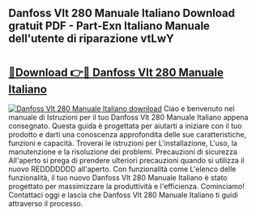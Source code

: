 ## Danfoss Vlt 280 Manuale Italiano Download gratuit PDF - Part-Exn Italiano Manuale dell'utente di riparazione vtLwY

# <h2><a href="http://dfc7pg.blite.top/?on=Danfoss+Vlt+280+Manuale+Italiano">🔗Download 👉🔴 Danfoss Vlt 280 Manuale Italiano</a></h2>

[![Danfoss Vlt 280 Manuale Italiano download](https://i.imgur.com/lujVjoI.png)](http://dfc7pg.blite.top/?on=Danfoss+Vlt+280+Manuale+Italiano)
Ciao e benvenuto nel manuale di Istruzioni per il tuo Danfoss Vlt 280 Manuale Italiano appena consegnato. Questa guida è progettata per aiutarti a iniziare con il tuo prodotto e darti una conoscenza approfondita delle sue caratteristiche, funzioni e capacità. Troverai le istruzioni per L'installazione, L'uso, la manutenzione e la risoluzione dei problemi. Precauzioni di sicurezza All'aperto si prega di prendere ulteriori precauzioni quando si utilizza il nuovo REDDDDDDD all'aperto. Con funzionalità come L'elenco delle funzionalità, il tuo nuovo Danfoss Vlt 280 Manuale Italiano è stato progettato per massimizzare la produttività e l'efficienza. Cominciamo! Contattaci oggi e lascia che Danfoss Vlt 280 Manuale Italiano ti guidi attraverso il processo.

